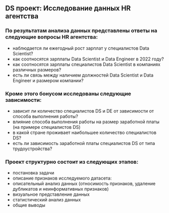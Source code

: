 
## DS проект: Исследование данных HR агентства

### По результатам анализа данных представлены ответы на следующие вопросы HR агентства:

* наблюдается ли ежегодный рост зарплат у специалистов Data Scientist?
* как соотносятся зарплаты Data Scientist и Data Engineer в 2022 году?
* как соотносятся зарплаты специалистов Data Scientist в компаниях различных размеров?
* есть ли связь между наличием должностей Data Scientist и Data Engineer и размером компании?

### Кроме этого бонусом исследованы следующие зависимости:

* зависит ли количество специалистов DS и DE от зависимости от способа выполнения работы?
* влияние способа выполнения работы на размер заработной платы (на примере специалистов DS)
* в какой стране проживает наибольшее количество специалистов DS?
* есть ли зависимость заработной платы специалистов DS от типа трудоустройства? 

### Проект структурно состоит из следующих этапов:

* постановка задачи
* описание признаков исследуемого датасета:
* описательный анализ данных (относимость признаков, удаление дубликатов и неинформативных признаков)
* визуальное представление данных
* статистический анализ данных
* общие выводы
